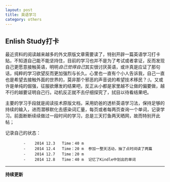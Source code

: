 ```yaml
---
layout: post
title: 英语学习
category: others
---
```

## Enlish Study打卡
最近资料的阅读越来越多的外文原版文章需要读了，特别开辟一篇英语学习打卡贴，不知道自己能不能坚持住，目前的学习也并不是为了考试或者拿证，反而发现自己更愿意接触英语，明明*自己觉得自己*其实很讨厌英语，或许真是应证了那句话，纯粹的学习欲望反而更加强烈与长久。心里也一直有个小人告诉我，自己一直也是希望去接触外面的世界的，莫非那个邪恶的声音说的希望技术移民？*:)*。又或许是单纯的倔强，征服欲爆发的结果吧，反正从小都是家里越不让做的偏要做，越不行的越要证明自己行。动机反正就不去仔细探究了，拭目以待看结果吧。

主要的学习手段就是阅读技术原版文档，采用奶爸的透析英语学习法，保持足够的持续的输入，进而潜移默化去感染词汇量，每页或者每两页查询一个单词，记录学习。前面断断续续做过一段时间的学习，总是三天打鱼两天晒网，故而特别开此帖；

记录自己的状态：  

            -    2014 12.3   Time：40 m    
            -    2014 12.4   Time：20 m  参加一整天活动，抽了点时间读了两篇
            -    2014 12.7   Time：20 m  
            -    2014 12.8   Time：40 m  记忆了Kindle中划出的单词



- - -  
**持续更新**
